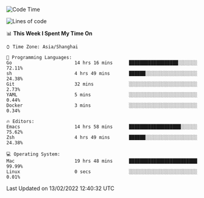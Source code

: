 <!--START_SECTION:waka-->
![Code Time](http://img.shields.io/badge/Code%20Time-614%20hrs%2050%20mins-blue)

![Lines of code](https://img.shields.io/badge/From%20Hello%20World%20I%27ve%20Written-22%20Thousand%20lines%20of%20code-blue)

📊 **This Week I Spent My Time On** 

```text
⌚︎ Time Zone: Asia/Shanghai

💬 Programming Languages: 
Go                       14 hrs 16 mins      ██████████████████░░░░░░░   72.11% 
sh                       4 hrs 49 mins       ██████░░░░░░░░░░░░░░░░░░░   24.38% 
Git                      32 mins             ░░░░░░░░░░░░░░░░░░░░░░░░░   2.73% 
YAML                     5 mins              ░░░░░░░░░░░░░░░░░░░░░░░░░   0.44% 
Docker                   3 mins              ░░░░░░░░░░░░░░░░░░░░░░░░░   0.34%

🔥 Editors: 
Emacs                    14 hrs 58 mins      ███████████████████░░░░░░   75.62% 
Zsh                      4 hrs 49 mins       ██████░░░░░░░░░░░░░░░░░░░   24.38%

💻 Operating System: 
Mac                      19 hrs 48 mins      █████████████████████████   99.99% 
Linux                    0 secs              ░░░░░░░░░░░░░░░░░░░░░░░░░   0.01%

```


 Last Updated on 13/02/2022 12:40:32 UTC
<!--END_SECTION:waka-->
